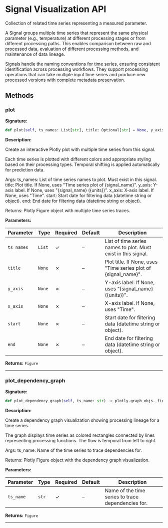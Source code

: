 # Signal Visualization API

Collection of related time series representing a measured parameter.

A Signal groups multiple time series that represent the same physical
parameter (e.g., temperature) at different processing stages or from
different processing paths. This enables comparison between raw and
processed data, evaluation of different processing methods, and
maintenance of data lineage.

Signals handle the naming conventions for time series, ensuring consistent
identification across processing workflows. They support processing
operations that can take multiple input time series and produce new
processed versions with complete metadata preservation.

## Methods

### plot

**Signature:**

```python
def plot(self, ts_names: List[str], title: Optional[str] = None, y_axis: Optional[str] = None, x_axis: Optional[str] = None, start: Union[str, datetime.datetime, pandas._libs.tslibs.timestamps.Timestamp, NoneType] = None, end: Union[str, datetime.datetime, pandas._libs.tslibs.timestamps.Timestamp, NoneType] = None) -> plotly.graph_objs._figure.Figure
```

**Description:**

Create an interactive Plotly plot with multiple time series from this signal.

Each time series is plotted with different colors and appropriate styling based
on their processing types. Temporal shifting is applied automatically for prediction data.

Args:
    ts_names: List of time series names to plot. Must exist in this signal.
    title: Plot title. If None, uses "Time series plot of {signal_name}".
    y_axis: Y-axis label. If None, uses "{signal_name} ({units})".
    x_axis: X-axis label. If None, uses "Time".
    start: Start date for filtering data (datetime string or object).
    end: End date for filtering data (datetime string or object).
    
Returns:
    Plotly Figure object with multiple time series traces.

**Parameters:**

| Parameter | Type | Required | Default | Description |
|-----------|------|----------|---------|-------------|
| `ts_names` | `List` | ✓ | `—` | List of time series names to plot. Must exist in this signal. |
| `title` | `None` | ✗ | `—` | Plot title. If None, uses "Time series plot of {signal_name}". |
| `y_axis` | `None` | ✗ | `—` | Y-axis label. If None, uses "{signal_name} ({units})". |
| `x_axis` | `None` | ✗ | `—` | X-axis label. If None, uses "Time". |
| `start` | `None` | ✗ | `—` | Start date for filtering data (datetime string or object). |
| `end` | `None` | ✗ | `—` | End date for filtering data (datetime string or object). |

**Returns:** `Figure`

---

### plot_dependency_graph

**Signature:**

```python
def plot_dependency_graph(self, ts_name: str) -> plotly.graph_objs._figure.Figure
```

**Description:**

Create a dependency graph visualization showing processing lineage for a time series.

The graph displays time series as colored rectangles connected by lines representing
processing functions. The flow is temporal from left to right.

Args:
    ts_name: Name of the time series to trace dependencies for.
    
Returns:
    Plotly Figure object with the dependency graph visualization.

**Parameters:**

| Parameter | Type | Required | Default | Description |
|-----------|------|----------|---------|-------------|
| `ts_name` | `str` | ✓ | `—` | Name of the time series to trace dependencies for. |

**Returns:** `Figure`

---
